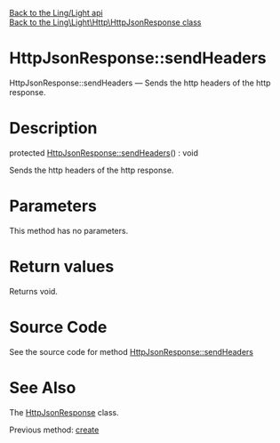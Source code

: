 [Back to the Ling/Light api](https://github.com/lingtalfi/Light/blob/master/doc/api/Ling/Light.md)<br>
[Back to the Ling\Light\Http\HttpJsonResponse class](https://github.com/lingtalfi/Light/blob/master/doc/api/Ling/Light/Http/HttpJsonResponse.md)


HttpJsonResponse::sendHeaders
================



HttpJsonResponse::sendHeaders — Sends the http headers of the http response.




Description
================


protected [HttpJsonResponse::sendHeaders](https://github.com/lingtalfi/Light/blob/master/doc/api/Ling/Light/Http/HttpJsonResponse/sendHeaders.md)() : void




Sends the http headers of the http response.




Parameters
================

This method has no parameters.


Return values
================

Returns void.








Source Code
===========
See the source code for method [HttpJsonResponse::sendHeaders](https://github.com/lingtalfi/Light/blob/master/Http/HttpJsonResponse.php#L46-L50)


See Also
================

The [HttpJsonResponse](https://github.com/lingtalfi/Light/blob/master/doc/api/Ling/Light/Http/HttpJsonResponse.md) class.

Previous method: [create](https://github.com/lingtalfi/Light/blob/master/doc/api/Ling/Light/Http/HttpJsonResponse/create.md)<br>

